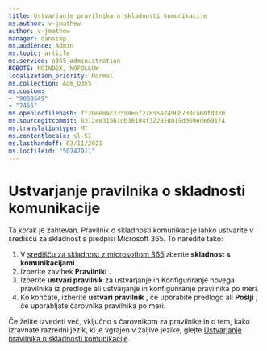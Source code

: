 ```yaml
---
title: Ustvarjanje pravilnika o skladnosti komunikacije
ms.author: v-jmathew
author: v-jmathew
manager: dansimp
ms.audience: Admin
ms.topic: article
ms.service: o365-administration
ROBOTS: NOINDEX, NOFOLLOW
localization_priority: Normal
ms.collection: Adm_O365
ms.custom:
- "9000549"
- "7456"
ms.openlocfilehash: ff20ee8ac33598e6f21855a2496b730ca60fd320
ms.sourcegitcommit: 6312ee31561db36104f32282d019d069ede69174
ms.translationtype: MT
ms.contentlocale: sl-SI
ms.lasthandoff: 03/11/2021
ms.locfileid: "50747911"
---
```

# <a name="create-a-communication-compliance-policy"></a>Ustvarjanje pravilnika o skladnosti komunikacije

Ta korak je zahtevan. Pravilnik o skladnosti komunikacije lahko ustvarite v središču za skladnost s predpisi Microsoft 365. To naredite tako:

1. V [središču za skladnost z microsoftom 365](https://go.microsoft.com/fwlink/?linkid=2130502)izberite **skladnost s komunikacijami**.
2. Izberite zavihek **Pravilniki** .
3. Izberite **ustvari pravilnik** za ustvarjanje in Konfiguriranje novega pravilnika iz predloge ali ustvarjanje in konfiguriranje pravilnika po meri.
4. Ko končate, izberite **ustvari pravilnik** , če uporabite predlogo ali **Pošlji** , če uporabljate čarovnika pravilnika po meri.

Če želite izvedeti več, vključno s čarovnikom za pravilnike in o tem, kako izravnate razredni jezik, ki je vgrajen v žaljive jezike, glejte [Ustvarjanje pravilnika o skladnosti komunikacije](https://go.microsoft.com/fwlink/?linkid=2129079).
